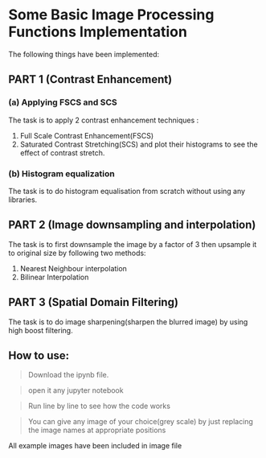 # Some Basic Image Processing Functions Implementation
The following things have been implemented:

## PART 1 (Contrast Enhancement)
### (a) Applying FSCS and SCS
The task is to apply 2 contrast enhancement techniques :
1) Full Scale Contrast Enhancement(FSCS)
2) Saturated Contrast Stretching(SCS)
and plot their histograms to see the effect of contrast stretch.
### (b) Histogram equalization
The task is to do histogram equalisation from scratch without using any libraries.
## PART 2 (Image downsampling and interpolation)
The task is to first downsample the image by a factor of 3 then upsample it to original size by following two methods:
1) Nearest Neighbour interpolation
2) Bilinear Interpolation
## PART 3 (Spatial Domain Filtering)
The task is to do image sharpening(sharpen the blurred image) by using high boost filtering.
## How to use:
>Download the ipynb file.

>open it any jupyter notebook

>Run line by line to see how the code works

>You can give any image of your choice(grey scale) by just replacing the image names at appropriate positions

All example images have been included in image file
